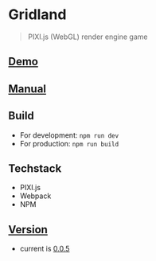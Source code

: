 # Gridland
> PIXI.js (WebGL) render engine game

## [Demo](https://asherjingkongchen.github.io/gridland-demo/)

## [Manual](doc/manual.md)

## Build

- For development: `npm run dev`
- For production: `npm run build`

## Techstack

- PIXI.js
- Webpack
- NPM

## [Version](doc/version.md)

- current is [0.0.5](doc/version.md#005)
